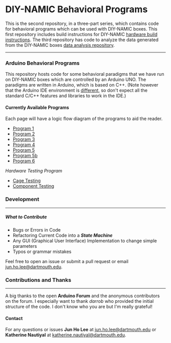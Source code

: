 
# DIY-NAMIC Behavioral Programs


This is the second repository, in a three-part series, which contains code for behavioral programs which can be used with DIY-NAMIC boxes. This first repository includes build instructions for DIY-NAMIC [hardware build instructions](https://github.com/DIY-NAMICsystem/Hardware-Documentation). The third repository has code to analyze the data generated from the DIY-NAMIC boxes [data analysis repository](https://github.com/DIY-NAMICsystem/Data-Analysis).  

___

### Arduino Behavioral Programs

This repository hosts code for some behavioral paradigms that we have run on DIY-NAMIC boxes which are controlled by an Arduino UNO. The paradigms are written in Arduino, which is based on C++. (Note however that the Arduino IDE environment is [different](https://forum.arduino.cc/index.php?topic=513643.0), so don't expect all the standard C/C++ features and libraries to work in the IDE.)

####  Currently Available Programs

Each page will have a logic flow diagram of the programs to aid the reader.


* [Program 1](https://github.com/DIY-NAMICsystem/ArduinoPrograms/tree/master/Programs_for_behavioral_paradigms/P1)
* [Program 2](https://github.com/DIY-NAMICsystem/ArduinoPrograms/tree/master/Programs_for_behavioral_paradigms/P2)
* [Program 3](https://github.com/DIY-NAMICsystem/ArduinoPrograms/tree/master/Programs_for_behavioral_paradigms/P3)
* [Program 4](https://github.com/DIY-NAMICsystem/ArduinoPrograms/tree/master/Programs_for_behavioral_paradigms/P4)
* [Program 5](https://github.com/DIY-NAMICsystem/ArduinoPrograms/tree/master/Programs_for_behavioral_paradigms/P5)
* [Program 5b](https://github.com/DIY-NAMICsystem/ArduinoPrograms/tree/master/Programs_for_behavioral_paradigms/P5b)
* [Program 6](https://github.com/DIY-NAMICsystem/ArduinoPrograms/tree/master/Programs_for_behavioral_paradigms/P6)

*Hardware Testing Program*   
- [Cage Testing](https://github.com/DIY-NAMICsystem/ArduinoPrograms/tree/master/Programs_for_behavioral_paradigms/Cage_Flush)
- [Component Testing](https://github.com/DIY-NAMICsystem/ArduinoPrograms/tree/master/Programs_for_behavioral_paradigms/Hardware_Testing)


### Development
_____

##### What to Contribute

- Bugs or Errors in Code
- Refactoring Current Code into a ***State Machine***
- Any GUI (Graphical User Interface) Implementation to change simple parameters
- Typos or grammar mistakes


Feel free to open an issue or submit a pull request or email jun.ho.lee@dartmouth.edu.


### Contributions and Thanks
_____

A big thanks to the open **Arduino Forum** and the anonymous contributors on the forum. I especially want to thank *darrob* who provided the initial structure of the code. I don't know who you are but I'm really grateful!

#### Contact

For any questions or issues **Jun Ho Lee** at jun.ho.lee@dartmouth.edu or **Katherine Nautiyal** at katherine.nautiyal@dartmouth.edu.
